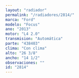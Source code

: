 ```yaml
---
layout: "radiador"
permalink: "/radiadores/2814/"
marca: "Ford"
modelo: "Focus"
ano: "2013"
motor: "L4 2.0"
transmision: "Automática"
parte: "438403"
clima: "Con clima"
alto: "26 3/8"
ancho: "14 1/2"
observaciones: ""
id: "2814"
---
```


